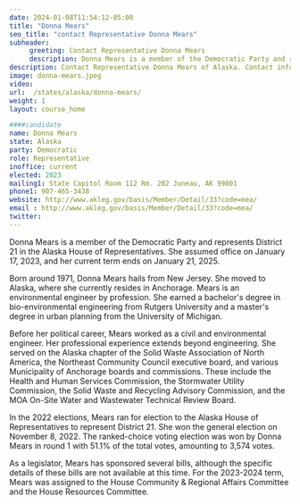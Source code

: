 ```yaml
---
date: 2024-01-08T11:54:12-05:00
title: "Donna Mears"
seo_title: "contact Representative Donna Mears"
subheader:
     greeting: Contact Representative Donna Mears
     description: Donna Mears is a member of the Democratic Party and represents District 21 in the Alaska House of Representatives. She assumed office on January 17, 2023, and her current term ends on January 21, 2025.
description: Contact Representative Donna Mears of Alaska. Contact information for Donna Mears includes email address, phone number, and mailing address.
image: donna-mears.jpeg
video:
url:  /states/alaska/donna-mears/
weight: 1
layout: course_home

####candidate
name: Donna Mears
state: Alaska
party: Democratic
role: Representative
inoffice: current
elected: 2023
mailing1: State Capitol Room 112 Rm. 202 Juneau, AK 99801
phone1: 907-465-3438
website: http://www.akleg.gov/basis/Member/Detail/33?code=mea/
email : http://www.akleg.gov/basis/Member/Detail/33?code=mea/
twitter:
---
```


Donna Mears is a member of the Democratic Party and represents District 21 in the Alaska House of Representatives. She assumed office on January 17, 2023, and her current term ends on January 21, 2025.

Born around 1971, Donna Mears hails from New Jersey. She moved to Alaska, where she currently resides in Anchorage. Mears is an environmental engineer by profession. She earned a bachelor's degree in bio-environmental engineering from Rutgers University and a master's degree in urban planning from the University of Michigan.

Before her political career, Mears worked as a civil and environmental engineer. Her professional experience extends beyond engineering. She served on the Alaska chapter of the Solid Waste Association of North America, the Northeast Community Council executive board, and various Municipality of Anchorage boards and commissions. These include the Health and Human Services Commission, the Stormwater Utility Commission, the Solid Waste and Recycling Advisory Commission, and the MOA On-Site Water and Wastewater Technical Review Board.

In the 2022 elections, Mears ran for election to the Alaska House of Representatives to represent District 21. She won the general election on November 8, 2022. The ranked-choice voting election was won by Donna Mears in round 1 with 51.1% of the total votes, amounting to 3,574 votes.

As a legislator, Mears has sponsored several bills, although the specific details of these bills are not available at this time. For the 2023-2024 term, Mears was assigned to the House Community & Regional Affairs Committee and the House Resources Committee.
